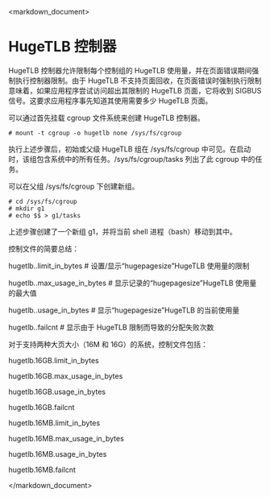 <markdown_document>

# HugeTLB 控制器

HugeTLB 控制器允许限制每个控制组的 HugeTLB 使用量，并在页面错误期间强制执行控制器限制。由于 HugeTLB 不支持页面回收，在页面错误时强制执行限制意味着，如果应用程序尝试访问超出其限制的 HugeTLB 页面，它将收到 SIGBUS 信号。这要求应用程序事先知道其使用需要多少 HugeTLB 页面。

可以通过首先挂载 cgroup 文件系统来创建 HugeTLB 控制器。

`# mount -t cgroup -o hugetlb none /sys/fs/cgroup`

执行上述步骤后，初始或父级 HugeTLB 组在 /sys/fs/cgroup 中可见。在启动时，该组包含系统中的所有任务。/sys/fs/cgroup/tasks 列出了此 cgroup 中的任务。

可以在父组 /sys/fs/cgroup 下创建新组。

```
# cd /sys/fs/cgroup
# mkdir g1
# echo $$ > g1/tasks
```

上述步骤创建了一个新组 g1，并将当前 shell 进程（bash）移动到其中。

控制文件的简要总结：

hugetlb.<hugepagesize>.limit_in_bytes  # 设置/显示“hugepagesize”HugeTLB 使用量的限制

hugetlb.<hugepagesize>.max_usage_in_bytes  # 显示记录的“hugepagesize”HugeTLB 使用量的最大值

hugetlb.<hugepagesize>.usage_in_bytes  # 显示“hugepagesize”HugeTLB 的当前使用量

hugetlb.<hugepagesize>.failcnt  # 显示由于 HugeTLB 限制而导致的分配失败次数

对于支持两种大页大小（16M 和 16G）的系统，控制文件包括：

hugetlb.16GB.limit_in_bytes

hugetlb.16GB.max_usage_in_bytes

hugetlb.16GB.usage_in_bytes

hugetlb.16GB.failcnt

hugetlb.16MB.limit_in_bytes

hugetlb.16MB.max_usage_in_bytes

hugetlb.16MB.usage_in_bytes

hugetlb.16MB.failcnt

</markdown_document>